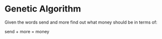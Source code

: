 # Genetic Algorithm

Given the words send and more find out what money should be in terms of:

send + more = money
